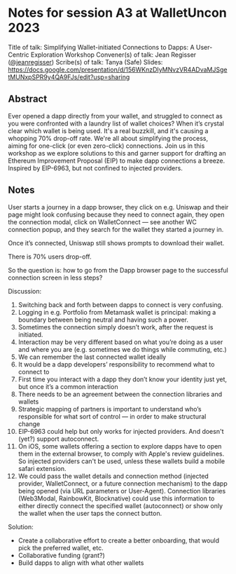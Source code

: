 # Notes for session A3 at WalletUncon 2023

Title of talk: Simplifying Wallet-initiated Connections to Dapps: A User-Centric Exploration Workshop
Convener(s) of talk: Jean Regisser ([@jeanregisser](https://github.com/jeanregisser/))
Scribe(s) of talk: Tanya (Safe)
Slides: https://docs.google.com/presentation/d/156WKnzDIyMNvzVR4ADvaMJSgetMUNxpSPR9y4QA9FJs/edit?usp=sharing

## Abstract

Ever opened a dapp directly from your wallet, and struggled to connect as you were confronted with a laundry list of wallet choices? When it’s crystal clear which wallet is being used. It's a real buzzkill, and it's causing a whopping 70% drop-off rate. We're all about simplifying the process, aiming for one-click (or even zero-click) connections. Join us in this workshop as we explore solutions to this and garner support for drafting an Ethereum Improvement Proposal (EIP) to make dapp connections a breeze. Inspired by EIP-6963, but not confined to injected providers.

## Notes

User starts a journey in a dapp browser, they click on e.g. Uniswap and their page might look confusing because they need to connect again, they open the connection modal, click on WalletConnect — see another WC connection popup, and they search for the wallet they started a journey in.

Once it’s connected, Uniswap still shows prompts to download their wallet. 

There is 70% users drop-off. 

So the question is: how to go from the Dapp browser page to the successful connection screen in less steps?

Discussion:
1. Switching back and forth between dapps to connect is very confusing.
2. Logging in e.g. Portfolio from Metamask wallet is principal: making a boundary between being neutral and having such a power. 
3. Sometimes the connection simply doesn’t work, after the request is initiated.  
4. Interaction may be very different based on what you’re doing as a user and where you are (e.g. sometimes we do things while commuting, etc.) 
5. We can remember the last connected wallet ideally 
6. It would be a dapp developers’ responsibility to recommend what to connect to
7. First time you interact with a dapp they don’t know your identity just yet, but once it’s a common interaction
8. There needs to be an agreement between the connection libraries and wallets
9. Strategic mapping of partners is important to understand who’s responsible for what sort of control — in order to make structural change
10. EIP-6963 could help but only works for injected providers. And doesn't (yet?) support autoconnect.
11. On iOS, some wallets offering a section to explore dapps have to open them in the external browser, to comply with Apple's review guidelines. So injected providers can't be used, unless these wallets build a mobile safari extension.
12. We could pass the wallet details and connection method (injected provider, WalletConnect, or a future connection mechanism) to the dapp being opened (via URL parameters or User-Agent). Connection libraries (Web3Modal, RainbowKit, Blocknative) could use this information to either directly connect the specified wallet (autoconnect) or show only the wallet when the user taps the connect button.


Solution:
- Create a collaborative effort to create a better onboarding, that would pick the preferred wallet, etc. 
- Collaborative funding (grant?)
- Build dapps to align with what other wallets 


